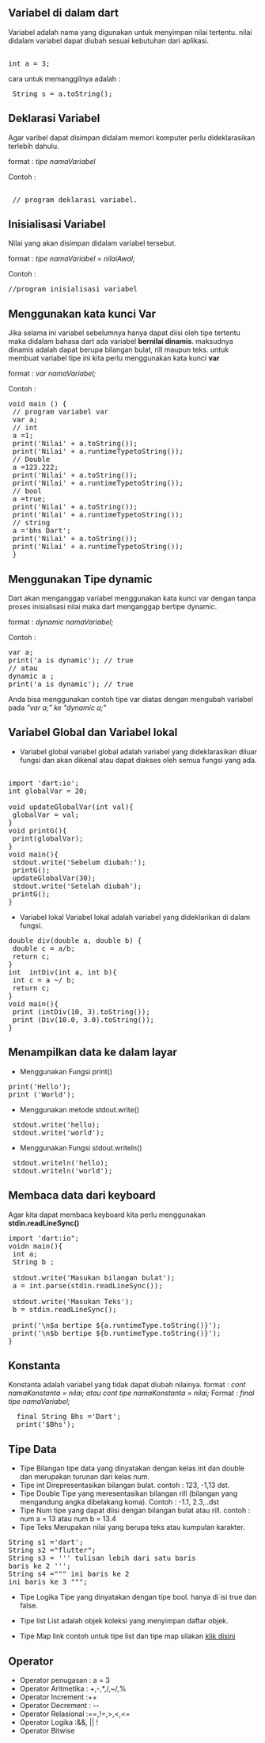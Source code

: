 ## Variabel di dalam dart
Variabel adalah nama yang digunakan untuk menyimpan nilai tertentu.  nilai didalam variabel dapat diubah sesuai kebutuhan dari aplikasi.
<pre> 
int a = 3; 
</pre>
cara untuk memanggilnya adalah : 
<pre> String s = a.toString(); </pre>

## Deklarasi Variabel 
Agar varibel dapat disimpan didalam memori komputer perlu dideklarasikan terlebih dahulu.

format : <i>tipe namaVariabel </i>

Contoh : 
<pre> 
 // program deklarasi variabel.
</pre>

## Inisialisasi Variabel 
Nilai yang akan disimpan didalam variabel tersebut.

format : <i> tipe namaVariabel = nilaiAwal; </i>

Contoh : 
<pre>
//program inisialisasi variabel  
</pre>

## Menggunakan kata kunci Var
Jika selama ini variabel sebelumnya hanya dapat diisi oleh tipe tertentu maka didalam bahasa dart ada variabel <b>bernilai dinamis</b>. maksudnya dinamis adalah dapat berupa bilangan bulat, rill maupun teks. untuk membuat variabel tipe ini kita perlu menggunakan kata kunci <b> var </b>

format : <i> var namaVariabel; </i>

Contoh : 
<pre>
void main () {
 // program variabel var 
 var a; 
 // int 
 a =1; 
 print('Nilai' + a.toString());
 print('Nilai' + a.runtimeTypetoString());
 // Double
 a =123.222; 
 print('Nilai' + a.toString());
 print('Nilai' + a.runtimeTypetoString());
 // bool 
 a =true; 
 print('Nilai' + a.toString());
 print('Nilai' + a.runtimeTypetoString());
 // string 
 a ='bhs Dart'; 
 print('Nilai' + a.toString());
 print('Nilai' + a.runtimeTypetoString());
 }
</pre>

## Menggunakan Tipe dynamic 
Dart akan menganggap  variabel menggunakan kata kunci var dengan tanpa proses inisialisasi nilai maka dart menganggap bertipe dynamic.

format : <i> dynamic namaVariabel; </i>

Contoh : 
<pre>
var a; 
print('a is dynamic'); // true
// atau 
dynamic a ;
print('a is dynamic'); // true
</pre>
Anda bisa menggunakan contoh tipe var diatas dengan mengubah variabel pada <i> "var a;"  ke "dynamic a;"</i>

## Variabel Global dan Variabel lokal
- Variabel global 
variabel global adalah variabel yang dideklarasikan diluar fungsi dan akan dikenal atau dapat diakses oleh semua fungsi yang ada.
<pre> 
import 'dart:io';
int globalVar = 20;

void updateGlobalVar(int val){
 globalVar = val;
}
void printG(){
 print(globalVar);
}
void main(){
 stdout.write('Sebelum diubah:');
 printG();
 updateGlobalVar(30);
 stdout.write('Setelah diubah');
 printG();
}
</pre>

- Variabel lokal
Variabel lokal adalah variabel yang dideklarikan di dalam fungsi.

<pre>
double div(double a, double b) {
 double c = a/b;
 return c;
}
int  intDiv(int a, int b){
 int c = a ~/ b;
 return c;
}
void main(){
 print (intDiv(10, 3).toString());
 print (Div(10.0, 3.0).toString());
}
</pre>


## Menampilkan data ke dalam layar
- Menggunakan Fungsi print() 

<pre>
print('Hello');
print ('World');
</pre>

- Menggunakan metode stdout.write()

<pre>
 stdout.write('hello);
 stdout.write('world');
</pre>

- Menggunakan Fungsi stdout.writeln()

<pre>
 stdout.writeln('hello);
 stdout.writeln('world');
</pre>

## Membaca data dari keyboard
Agar kita dapat membaca keyboard kita perlu menggunakan  <b> stdin.readLineSync() </b> 
<pre>
import 'dart:io";
voidn main(){
 int a; 
 String b ;
 
 stdout.write('Masukan bilangan bulat');
 a = int.parse(stdin.readLineSync());
 
 stdout.write('Masukan Teks');
 b = stdin.readLineSync();
 
 print('\n$a bertipe ${a.runtimeType.toString()}');
 print('\n$b bertipe ${b.runtimeType.toString()}');
}
</pre>

## Konstanta 
Konstanta adalah variabel yang tidak dapat diubah nilainya.
format : <i> cont namaKonstanta = nilai;  atau cont tipe namaKonstanta = nilai; </i>
Format : <i> final tipe namaVariabel;  </i>
<pre>
  final String Bhs ='Dart';
  print('$Bhs');
</pre>

## Tipe Data
- Tipe Bilangan 
tipe data yang dinyatakan dengan kelas int dan double dan merupakan turunan dari kelas num.
- Tipe int
Direpresentasikan bilangan bulat. contoh : 123, -1,13 dst.
- Tipe Double 
Tipe yang meresentasikan bilangan rill (bilangan yang mengandung angka dibelakang koma). Contoh : -1.1, 2.3,..dst
- Tipe Num 
tipe yang dapat diisi dengan bilangan bulat atau rill. contoh : num a = 13 atau num b = 13.4
- Tipe Teks 
Merupakan  nilai yang berupa teks atau kumpulan karakter.
<pre>
String s1 ='dart';
String s2 ="flutter";
String s3 = ''' tulisan lebih dari satu baris
baris ke 2 ''';
String s4 =""" ini baris ke 2
ini baris ke 3 """;
</pre>
- Tipe Logika 
Tipe yang dinyatakan dengan tipe bool. hanya di isi true dan false.
- Tipe list 
List adalah objek koleksi yang menyimpan daftar objek. 

- Tipe Map
link contoh untuk tipe list dan tipe map silakan <a href="https://gist.github.com/ariebhewhe/af72d10b552ceaa76e52c137e01cf836">klik disini</a>


## Operator 
- Operator penugasan : a = 3
- Operator Aritmetika : +,-,*,/,~/,%
- Operator Increment :++
- Operator Decrement  : --
- Operator Relasional :==,!=,>,<,<=
- Operator Logika :&&, || !
- Operator Bitwise 
